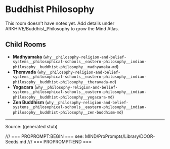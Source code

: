 # Buddhist Philosophy

This room doesn't have notes yet. Add details under ARKHIVE/Buddhist_Philosophy to grow the Mind Atlas.

## Child Rooms
- **Madhyamaka** (`why__philosophy-religion-and-belief-systems__philosophical-schools__eastern-philosophy__indian-philosophy__buddhist-philosophy__madhyamaka-md`)
- **Theravada** (`why__philosophy-religion-and-belief-systems__philosophical-schools__eastern-philosophy__indian-philosophy__buddhist-philosophy__theravada-md`)
- **Yogacara** (`why__philosophy-religion-and-belief-systems__philosophical-schools__eastern-philosophy__indian-philosophy__buddhist-philosophy__yogacara-md`)
- **Zen Buddhism** (`why__philosophy-religion-and-belief-systems__philosophical-schools__eastern-philosophy__indian-philosophy__buddhist-philosophy__zen-buddhism-md`)

---
Source: (generated stub)

/// === PROPROMPT:BEGIN ===
see: MIND/ProPrompts/Library/DOOR-Seeds.md
/// === PROPROMPT:END ===
